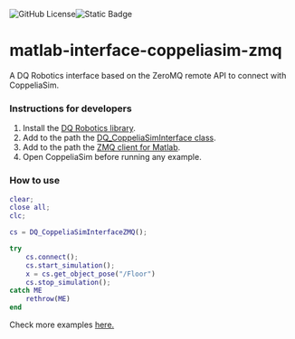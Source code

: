 ![GitHub License](https://img.shields.io/github/license/dqrobotics/matlab-interface-coppeliasim-zmq)![Static Badge](https://img.shields.io/badge/based_on-ZeroMQ_remote_API-blue)

# matlab-interface-coppeliasim-zmq

A DQ Robotics interface based on the ZeroMQ remote API to connect with CoppeliaSim. 

### Instructions for developers

1. Install the [DQ Robotics library](https://github.com/dqrobotics/matlab).
2. Add to the path the [DQ_CoppeliaSimInterface class](https://github.com/dqrobotics/matlab-interface-coppeliasim).
3. Add to the path the [ZMQ client for Matlab](https://github.com/CoppeliaRobotics/zmqRemoteApi/tree/coppeliasim-v4.7.0-rev2/clients/matlab).
4. Open CoppeliaSim before running any example.

### How to use

```Matlab
clear;
close all;
clc;

cs = DQ_CoppeliaSimInterfaceZMQ();

try
    cs.connect(); 
    cs.start_simulation();
    x = cs.get_object_pose("/Floor")
    cs.stop_simulation();
catch ME
    rethrow(ME)
end
```

Check more examples [here.](https://github.com/dqrobotics/matlab-examples)
